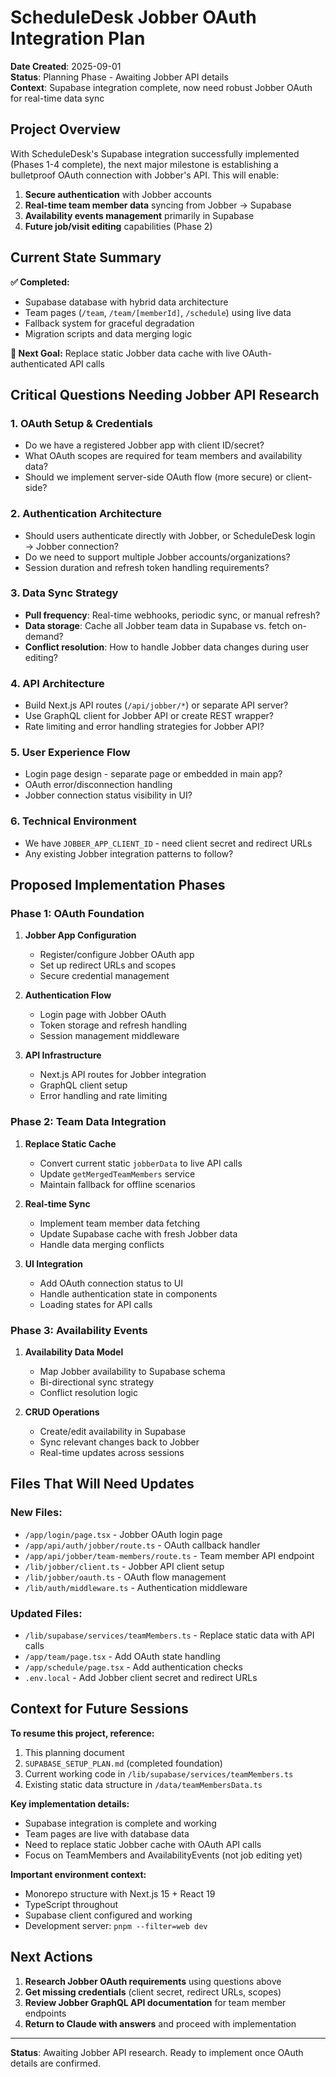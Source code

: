 # ScheduleDesk Jobber OAuth Integration Plan

**Date Created**: 2025-09-01  
**Status**: Planning Phase - Awaiting Jobber API details  
**Context**: Supabase integration complete, now need robust Jobber OAuth for real-time data sync

## Project Overview

With ScheduleDesk's Supabase integration successfully implemented (Phases 1-4 complete), the next major milestone is establishing a bulletproof OAuth connection with Jobber's API. This will enable:

1. **Secure authentication** with Jobber accounts
2. **Real-time team member data** syncing from Jobber → Supabase
3. **Availability events management** primarily in Supabase
4. **Future job/visit editing** capabilities (Phase 2)

## Current State Summary

**✅ Completed:**
- Supabase database with hybrid data architecture
- Team pages (`/team`, `/team/[memberId]`, `/schedule`) using live data
- Fallback system for graceful degradation
- Migration scripts and data merging logic

**🎯 Next Goal:**
Replace static Jobber data cache with live OAuth-authenticated API calls

## Critical Questions Needing Jobber API Research

### **1. OAuth Setup & Credentials**
- Do we have a registered Jobber app with client ID/secret?
- What OAuth scopes are required for team members and availability data?
- Should we implement server-side OAuth flow (more secure) or client-side?

### **2. Authentication Architecture** 
- Should users authenticate directly with Jobber, or ScheduleDesk login → Jobber connection?
- Do we need to support multiple Jobber accounts/organizations?
- Session duration and refresh token handling requirements?

### **3. Data Sync Strategy**
- **Pull frequency**: Real-time webhooks, periodic sync, or manual refresh?
- **Data storage**: Cache all Jobber team data in Supabase vs. fetch on-demand?
- **Conflict resolution**: How to handle Jobber data changes during user editing?

### **4. API Architecture**
- Build Next.js API routes (`/api/jobber/*`) or separate API server?
- Use GraphQL client for Jobber API or create REST wrapper?
- Rate limiting and error handling strategies for Jobber API?

### **5. User Experience Flow**
- Login page design - separate page or embedded in main app?
- OAuth error/disconnection handling
- Jobber connection status visibility in UI?

### **6. Technical Environment**
- We have `JOBBER_APP_CLIENT_ID` - need client secret and redirect URLs
- Any existing Jobber integration patterns to follow?

## Proposed Implementation Phases

### **Phase 1: OAuth Foundation**
1. **Jobber App Configuration**
   - Register/configure Jobber OAuth app
   - Set up redirect URLs and scopes
   - Secure credential management

2. **Authentication Flow**
   - Login page with Jobber OAuth
   - Token storage and refresh handling
   - Session management middleware

3. **API Infrastructure** 
   - Next.js API routes for Jobber integration
   - GraphQL client setup
   - Error handling and rate limiting

### **Phase 2: Team Data Integration**
1. **Replace Static Cache**
   - Convert current static `jobberData` to live API calls
   - Update `getMergedTeamMembers` service
   - Maintain fallback for offline scenarios

2. **Real-time Sync**
   - Implement team member data fetching
   - Update Supabase cache with fresh Jobber data  
   - Handle data merging conflicts

3. **UI Integration**
   - Add OAuth connection status to UI
   - Handle authentication state in components
   - Loading states for API calls

### **Phase 3: Availability Events** 
1. **Availability Data Model**
   - Map Jobber availability to Supabase schema
   - Bi-directional sync strategy
   - Conflict resolution logic

2. **CRUD Operations**
   - Create/edit availability in Supabase
   - Sync relevant changes back to Jobber
   - Real-time updates across sessions

## Files That Will Need Updates

### **New Files:**
- `/app/login/page.tsx` - Jobber OAuth login page
- `/app/api/auth/jobber/route.ts` - OAuth callback handler
- `/app/api/jobber/team-members/route.ts` - Team member API endpoint
- `/lib/jobber/client.ts` - Jobber API client setup
- `/lib/jobber/oauth.ts` - OAuth flow management
- `/lib/auth/middleware.ts` - Authentication middleware

### **Updated Files:**
- `/lib/supabase/services/teamMembers.ts` - Replace static data with API calls
- `/app/team/page.tsx` - Add OAuth state handling
- `/app/schedule/page.tsx` - Add authentication checks
- `.env.local` - Add Jobber client secret and redirect URLs

## Context for Future Sessions

**To resume this project, reference:**
1. This planning document
2. `SUPABASE_SETUP_PLAN.md` (completed foundation)
3. Current working code in `/lib/supabase/services/teamMembers.ts`
4. Existing static data structure in `/data/teamMembersData.ts`

**Key implementation details:**
- Supabase integration is complete and working
- Team pages are live with database data
- Need to replace static Jobber cache with OAuth API calls
- Focus on TeamMembers and AvailabilityEvents (not job editing yet)

**Important environment context:**
- Monorepo structure with Next.js 15 + React 19
- TypeScript throughout
- Supabase client configured and working
- Development server: `pnpm --filter=web dev`

## Next Actions

1. **Research Jobber OAuth requirements** using questions above
2. **Get missing credentials** (client secret, redirect URLs, scopes)
3. **Review Jobber GraphQL API documentation** for team member endpoints
4. **Return to Claude with answers** and proceed with implementation

---

**Status**: Awaiting Jobber API research. Ready to implement once OAuth details are confirmed.